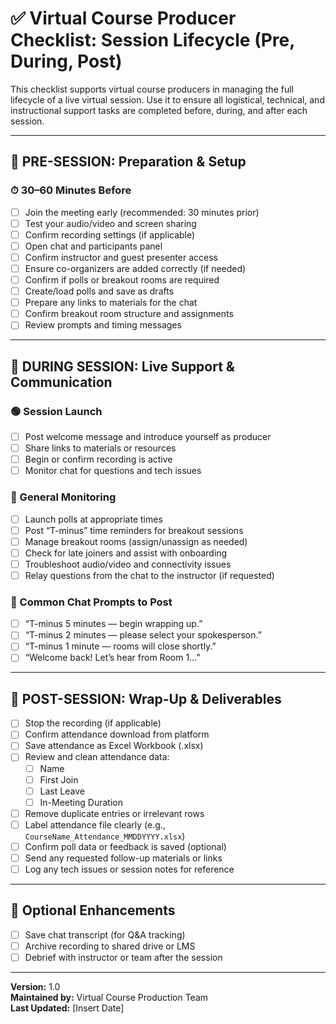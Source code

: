
# ✅ Virtual Course Producer Checklist: Session Lifecycle (Pre, During, Post)

This checklist supports virtual course producers in managing the full lifecycle of a live virtual session. Use it to ensure all logistical, technical, and instructional support tasks are completed before, during, and after each session.

---

## 🔹 PRE-SESSION: Preparation & Setup

### ⏱ 30–60 Minutes Before

- [ ] Join the meeting early (recommended: 30 minutes prior)
- [ ] Test your audio/video and screen sharing
- [ ] Confirm recording settings (if applicable)
- [ ] Open chat and participants panel
- [ ] Confirm instructor and guest presenter access
- [ ] Ensure co-organizers are added correctly (if needed)
- [ ] Confirm if polls or breakout rooms are required
- [ ] Create/load polls and save as drafts
- [ ] Prepare any links to materials for the chat
- [ ] Confirm breakout room structure and assignments
- [ ] Review prompts and timing messages

---

## 🔸 DURING SESSION: Live Support & Communication

### 🟢 Session Launch

- [ ] Post welcome message and introduce yourself as producer
- [ ] Share links to materials or resources
- [ ] Begin or confirm recording is active
- [ ] Monitor chat for questions and tech issues

### 🔁 General Monitoring

- [ ] Launch polls at appropriate times
- [ ] Post “T-minus” time reminders for breakout sessions
- [ ] Manage breakout rooms (assign/unassign as needed)
- [ ] Check for late joiners and assist with onboarding
- [ ] Troubleshoot audio/video and connectivity issues
- [ ] Relay questions from the chat to the instructor (if requested)

### 📣 Common Chat Prompts to Post

- [ ] “T-minus 5 minutes — begin wrapping up.”
- [ ] “T-minus 2 minutes — please select your spokesperson.”
- [ ] “T-minus 1 minute — rooms will close shortly.”
- [ ] “Welcome back! Let’s hear from Room 1…”

---

## 🔻 POST-SESSION: Wrap-Up & Deliverables

- [ ] Stop the recording (if applicable)
- [ ] Confirm attendance download from platform
- [ ] Save attendance as Excel Workbook (.xlsx)
- [ ] Review and clean attendance data:
  - [ ] Name
  - [ ] First Join
  - [ ] Last Leave
  - [ ] In-Meeting Duration
- [ ] Remove duplicate entries or irrelevant rows
- [ ] Label attendance file clearly (e.g., `CourseName_Attendance_MMDDYYYY.xlsx`)
- [ ] Confirm poll data or feedback is saved (optional)
- [ ] Send any requested follow-up materials or links
- [ ] Log any tech issues or session notes for reference

---

## 🧷 Optional Enhancements

- [ ] Save chat transcript (for Q&A tracking)
- [ ] Archive recording to shared drive or LMS
- [ ] Debrief with instructor or team after the session

---

**Version:** 1.0  
**Maintained by:** Virtual Course Production Team  
**Last Updated:** [Insert Date]
